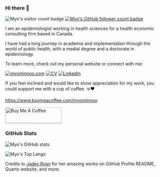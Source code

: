 ### Hi there 👋

<!-- README adapted from https://github.com/z3tt/Z3tt/blob/master/README.md?plain=1 -->

![Myo's visitor count badge](https://visitor-badge.laobi.icu/badge?page_id=myominnoo.myominnoo) [![Myo's GitHub follower count badge](https://img.shields.io/github/followers/myominnoo?label=Follow&style=social)](https://github.com/myominnoo)

I am an epidemiologist working in health sciences for a health economic consulting firm based in Canada.

I have had a long journey in academia and implementation through the world of public health, with a medial degree and a doctorate in epidemiology.

To learn more, check out my personal website or connect with me:
  
[![myominnoo.com](https://img.shields.io/badge/myominnoo.com-%230b7366.svg?style=for-the-badge&logoColor=white)](https://myominnoo.com) [![CV](https://img.shields.io/badge/CV-%236a2d0a.svg?style=for-the-badge&logoColor=white)](https://myominnoo.com/cv) [![LinkedIn](https://img.shields.io/badge/linkedin-%230077B5.svg?style=for-the-badge&logo=linkedin&logoColor=white)](https://www.linkedin.com/in/myominnoo/)

<!-- coffee button adapted from https://github.com/z3tt/Z3tt/blob/master/README.md?plain=1 -->

If you feel inclined and would like to show appreciation for my work, you could support me with a cup of coffee. ☕️♥️

https://www.buymeacoffee.com/myominnoo


<a href="https://www.buymeacoffee.com/myominnoo" target="_blank"><img src="https://www.buymeacoffee.com/assets/img/guidelines/download-assets-sm-1.svg" alt="Buy Me A Coffee" style="height: 50px !important;width: 180px !important;box-shadow: 0px 3px 2px 0px rgba(190, 190, 190, 0.5) !important;-webkit-box-shadow: 0px 3px 2px 0px rgba(190, 190, 190, 0.5) !important;" ></a>

### GitHub Stats
  
![Myo's GitHub stats](https://github-readme-stats.vercel.app/api?username=myominnoo&theme=vue-dark&show_icons=true) 

![Myo's Top Langs](https://github-readme-stats.vercel.app/api/top-langs/?username=myominnoo&layout=compact&theme=vue-dark&hide=javascript,html,typescript)


Credits to [Jadey Ryan](https://jadeyryan.com/) for her amazing works on GitHub Profile README, Quarto website, and more.
